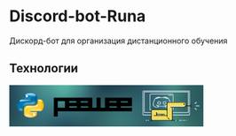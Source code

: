# Discord-bot-Runa
Дискорд-бот для организация дистанционного обучения 

## Технологии 
<img src="https://github.com/Roman-AlexeevP/Roman-AlexeevP/blob/main/images/discord-bot-stack.PNG" height="75" width="350" alt="discord-study-bot">

